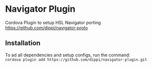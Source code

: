 # Navigator Plugin

Cordova Plugin to setup HSL Navigator porting  
https://github.com/dippi/navigator-proto

## Installation

To ad all dependencies and setup configs, run the command:  
`cordova plugin add https://github.com/dippi/navigator-plugin.git`
